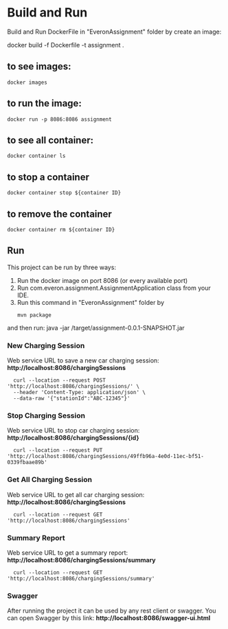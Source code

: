 # Build and Run
Build and Run DockerFile in "EveronAssignment" folder by create an image:

docker build -f Dockerfile -t assignment .
## to see images:
```
docker images
```
## to run the image:
```
docker run -p 8086:8086 assignment
```
## to see all container:
```
docker container ls
```
## to stop a container
```
docker container stop ${container ID}
```
## to remove the container
```
docker container rm ${container ID}
```


## Run
This project can be run by three ways:
1.  Run the docker image on port 8086 (or every available port)
2.	Run com.everon.assignment.AssignmentApplication class from your IDE.
3.	Run this command in "EveronAssignment" folder by
      ```
      mvn package
      ```
and then run:
java -jar /target/assignment-0.0.1-SNAPSHOT.jar
### New Charging Session
Web service URL to save a new car charging session:
**http://localhost:8086/chargingSessions**
      
      curl --location --request POST 'http://localhost:8086/chargingSessions/' \
      --header 'Content-Type: application/json' \
      --data-raw '{"stationId":"ABC-12345"}'
      
### Stop Charging Session
Web service URL to stop car charging session:
**http://localhost:8086/chargingSessions/{id}**
      
      curl --location --request PUT 'http://localhost:8086/chargingSessions/49ffb96a-4e0d-11ec-bf51-0339fbaae89b'

### Get All Charging Session
Web service URL to get all car charging session:
**http://localhost:8086/chargingSessions**

      
      curl --location --request GET 'http://localhost:8086/chargingSessions'

### Summary Report
Web service URL to get a summary report:
**http://localhost:8086/chargingSessions/summary**

      
      curl --location --request GET 'http://localhost:8086/chargingSessions/summary'


### Swagger
After running the project it can be used by any rest client or swagger.
You can open Swagger by this link: **http://localhost:8086/swagger-ui.html**